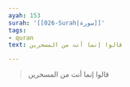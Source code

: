 ```yaml
---
ayah: 153
surah: '[[026-Surah|سورة]]'
tags:
- quran
text: قالوا إنما أنت من المسحرين

---
```

> قالوا إنما أنت من المسحرين
